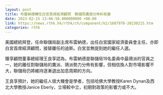 ```yaml
---
layout: post
title: 布雷納德轉任白宮首席經濟顧問　聯儲局鷹鴿分佈料有變
date: 2023-02-15 13:06:50.000000000 +08:00
link: https://news.rthk.hk/rthk/ch/component/k2/1687970-20230215.htm
categories: rthk
---
```


美國總統拜登，任命聯儲局副主席布雷納德，出任白宮國家經濟委員會主任，亦即白宮首席經濟顧問，接替離任的迪斯。白宮並無提到她的繼任人選。

臻享顧問董事總經理王良享認為，布雷納德是聯儲局19名委員中最鴿派的官員之一，她的離任對聯儲局的鷹派、鴿派勢力分佈有影響，但相信換人對市場影響不大，聯儲局仍將維持逐漸退出加息周期的方向。

王良享預計，她的繼任人很大機會是學者，包括哈佛大學教授Karen Dynan及西北大學教授Janice Eberly，立場較中立，初期對政策的影響力或不大。
